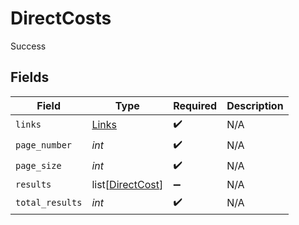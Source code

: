 # DirectCosts

Success


## Fields

| Field                                                 | Type                                                  | Required                                              | Description                                           |
| ----------------------------------------------------- | ----------------------------------------------------- | ----------------------------------------------------- | ----------------------------------------------------- |
| `links`                                               | [Links](../../models/shared/links.md)                 | :heavy_check_mark:                                    | N/A                                                   |
| `page_number`                                         | *int*                                                 | :heavy_check_mark:                                    | N/A                                                   |
| `page_size`                                           | *int*                                                 | :heavy_check_mark:                                    | N/A                                                   |
| `results`                                             | list[[DirectCost](../../models/shared/directcost.md)] | :heavy_minus_sign:                                    | N/A                                                   |
| `total_results`                                       | *int*                                                 | :heavy_check_mark:                                    | N/A                                                   |